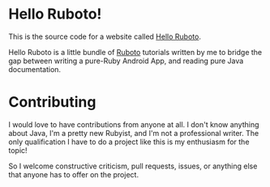 # Hello Ruboto!

This is the source code for a website called [Hello Ruboto](http://kcerb.github.io/hello-ruboto/).

Hello Ruboto is a little bundle of [Ruboto](http://ruboto.org/) tutorials written by me to
bridge the gap between writing a pure-Ruby Android App, and reading pure Java
documentation.

# Contributing

I would love to have contributions from anyone at all. I don't know anything about
Java, I'm a pretty new Rubyist, and I'm not a professional writer. The only qualification
I have to do a project like this is my enthusiasm for the topic!

So I welcome constructive criticism, pull requests, issues, or anything else that anyone
has to offer on the project.
